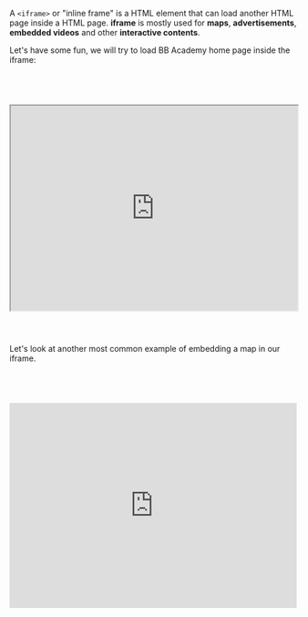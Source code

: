 A `<iframe>` or "inline frame" is a HTML element that can load another HTML page
inside a HTML page. **iframe** is mostly used for **maps**, **advertisements**,
**embedded videos** and other **interactive contents**.

Let's have some fun, we will try to load BB Academy home page inside the iframe:

<codeblock language="html" type="lesson">
  <code>
    <div style="width: 100%">
      <iframe
        src="https://bigbinaryacademy.com/"
        width="100%"
        height="360"
      ></iframe>
    </div>
  </code>
</codeblock>

Let's look at another most common example of embedding a map in our iframe.

<codeblock language="html" type="lesson">
  <code>
    <div style="width: 100%">
      <iframe
        width="100%"
        height="360"
        title="BigBinary Pune"
        frameborder="0"
        scrolling="no"
        marginheight="0"
        marginwidth="0"
        src="https://maps.google.com/maps?hl=en&amp;q=+(Big%20binary%20)&amp;output=embed"
      ></iframe>
    </div>
  </code>
</codeblock>
